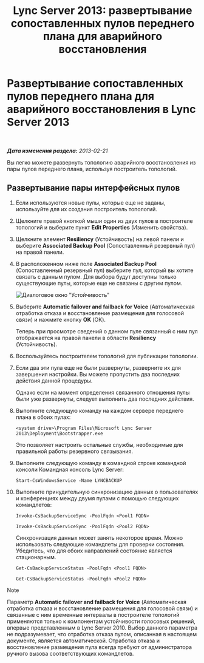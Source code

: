 ﻿---
title: 'Lync Server 2013: развертывание сопоставленных пулов переднего плана для аварийного восстановления'
TOCTitle: Развертывание сопоставленных пулов переднего плана для аварийного восстановления
ms:assetid: 2f12467c-8b90-43e6-831b-a0b096427f17
ms:mtpsurl: https://technet.microsoft.com/ru-ru/library/JJ204773(v=OCS.15)
ms:contentKeyID: 49309326
ms.date: 05/19/2016
mtps_version: v=OCS.15
ms.translationtype: HT
---

# Развертывание сопоставленных пулов переднего плана для аварийного восстановления в Lync Server 2013

 

_**Дата изменения раздела:** 2013-02-21_

Вы легко можете развернуть топологию аварийного восстановления из пары пулов переднего плана, используя построитель топологий.

## Развертывание пары интерфейсных пулов

1.  Если используются новые пулы, которые еще не заданы, используйте для их создания построитель топологий.

2.  Щелкните правой кнопкой мыши один из двух пулов в построителе топологий и выберите пункт **Edit Properties** (Изменить свойства).

3.  Щелкните элемент **Resiliency** (Устойчивость) на левой панели и выберите **Associated Backup Pool** (Сопоставленный резервный пул) на правой панели.

4.  В расположенном ниже поле **Associated Backup Pool** (Сопоставленный резервный пул) выберите пул, который вы хотите связать с данным пулом. Для выбора будут доступны только существующие пулы, которые еще не связаны с другим пулом.
    
    ![Диалоговое окно "Устойчивость"](images/JJ204773.36080581-db76-497d-bf9e-f02b39574d0e(OCS.15).png "Диалоговое окно \"Устойчивость\"")  

5.  Выберите **Automatic failover and failback for Voice** (Автоматическая отработка отказа и восстановление размещения для голосовой связи) и нажмите кнопку **OK** (ОК).
    
    Теперь при просмотре сведений о данном пуле связанный с ним пул отображается на правой панели в области **Resiliency** (Устойчивость).

6.  Воспользуйтесь построителем топологий для публикации топологии.

7.  Если два эти пула еще не были развернуты, разверните их для завершения настройки. Вы можете пропустить два последних действия данной процедуры.
    
    Однако если на момент определения связанного отношения пулы были уже развернуты, следует выполнить два последних действия.

8.  Выполните следующую команду на каждом сервере переднего плана в обоих пулах:
    
        <system drive>\Program Files\Microsoft Lync Server 2013\Deployment\Bootstrapper.exe 
    
    Это позволяет настроить остальные службы, необходимые для правильной работы резервного связывания.

9.  Выполните следующую команду в командной строке командной консоли Командная консоль Lync Server:
    
        Start-CsWindowsService -Name LYNCBACKUP

10. Выполните принудительную синхронизацию данных о пользователях и конференциях между двумя пулами с помощью следующих командлетов:
    
    ```
    Invoke-CsBackupServiceSync -PoolFqdn <Pool1 FQDN>
    ```
    ```
    Invoke-CsBackupServiceSync -PoolFqdn <Pool2 FQDN>
    ```

    Синхронизация данных может занять некоторое время. Можно использовать следующие командлеты для проверки состояния. Убедитесь, что для обоих направлений состояние является стационарным.
    
    ```
    Get-CsBackupServiceStatus -PoolFqdn <Pool1 FQDN>
    ```
    ```
    Get-CsBackupServiceStatus -PoolFqdn <Pool2 FQDN>
    ```

> [!NOTE]  
> Параметр <strong>Automatic failover and failback for Voice</strong> (Автоматическая отработка отказа и восстановление размещения для голосовой связи) и связанные с ним временные интервалы в построителе топологий применяются только к компонентам устойчивости голосовых решений, впервые представленным в Lync Server 2010. Выбор данного параметра не подразумевает, что отработка отказа пулом, описанная в настоящем документе, является автоматической. Отработка отказа и восстановление размещения пула всегда требуют от администратора ручного вызова соответствующих командлетов.
